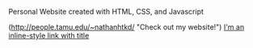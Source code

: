 Personal Website created with HTML, CSS, and Javascript

(http://people.tamu.edu/~nathanhtkd/ "Check out my website!")
[I'm an inline-style link with title](https://www.google.com "Google's Homepage")
